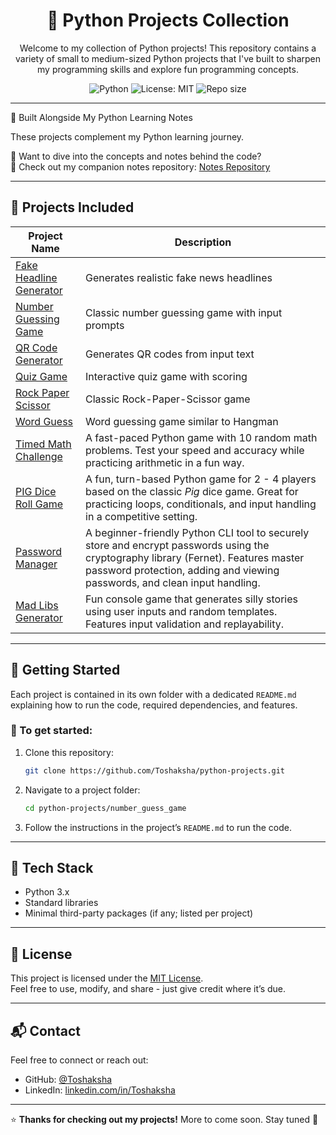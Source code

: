 <h1 align="center">🐍 Python Projects Collection</h1>

<p align="center">
Welcome to my collection of Python projects!  
This repository contains a variety of small to medium-sized Python projects that I've built to sharpen my programming skills and explore fun programming concepts.
</p>

<p align="center">
  <img src="https://img.shields.io/badge/Python-3.x-blue?logo=python" alt="Python" />
  <img src="https://img.shields.io/badge/License-MIT-green.svg" alt="License: MIT" />
  <img src="https://img.shields.io/github/repo-size/Toshaksha/python-projects" alt="Repo size" />
</p>

---

🚀 Built Alongside My Python Learning Notes

These projects complement my Python learning journey.

🧠 Want to dive into the concepts and notes behind the code?  
📘 Check out my companion notes repository: [Notes Repository](https://github.com/Toshaksha/notes-repo)

---

## 📁 Projects Included

| Project Name                           | Description                                                                                                                                                                                                       |
|----------------------------------------|-------------------------------------------------------------------------------------------------------------------------------------------------------------------------------------------------------------------|
| [Fake Headline Generator](./fake_headline_generator) | Generates realistic fake news headlines                                                                                                                                                                           |
| [Number Guessing Game](./number_guess_game) | Classic number guessing game with input prompts                                                                                                                                                                   |
| [QR Code Generator](./qr_code_generator) | Generates QR codes from input text                                                                                                                                                                                |
| [Quiz Game](./quiz_game)               | Interactive quiz game with scoring                                                                                                                                                                                |
| [Rock Paper Scissor](./rock_paper_scissor_game) | Classic Rock-Paper-Scissor game                                                                                                                                                                                   |
| [Word Guess](./word_guess)             | Word guessing game similar to Hangman                                                                                                                                                                             |
| [Timed Math Challenge](./timed_math_challenge) | A fast-paced Python game with 10 random math problems. Test your speed and accuracy while practicing arithmetic in a fun way.                                                                                     |
| [PIG Dice Roll Game](./pig_dice_game) | A fun, turn-based Python game for 2 - 4 players based on the classic *Pig* dice game. Great for practicing loops, conditionals, and input handling in a competitive setting.                                      |
| [Password Manager](./password_manager) | A beginner-friendly Python CLI tool to securely store and encrypt passwords using the cryptography library (Fernet). Features master password protection, adding and viewing passwords, and clean input handling. |
| [Mad Libs Generator](./madlib_generator) | Fun console game that generates silly stories using user inputs and random templates. Features input validation and replayability. |


---

## 🚀 Getting Started

Each project is contained in its own folder with a dedicated `README.md` explaining how to run the code, required dependencies, and features.

### 🔧 To get started:

1. Clone this repository:
    ```bash
    git clone https://github.com/Toshaksha/python-projects.git
    ```

2. Navigate to a project folder:
    ```bash
    cd python-projects/number_guess_game
    ```

3. Follow the instructions in the project’s `README.md` to run the code.

---

## 🧰 Tech Stack

- Python 3.x
- Standard libraries
- Minimal third-party packages (if any; listed per project)

---


## 📜 License

This project is licensed under the [MIT License](LICENSE).  
Feel free to use, modify, and share - just give credit where it’s due.

---

## 📬 Contact

Feel free to connect or reach out:

- GitHub: [@Toshaksha](https://github.com/Toshaksha)
- LinkedIn: [linkedin.com/in/Toshaksha](https://linkedin.com/in/Toshaksha)

---

⭐ **Thanks for checking out my projects!** More to come soon. Stay tuned 🚀

